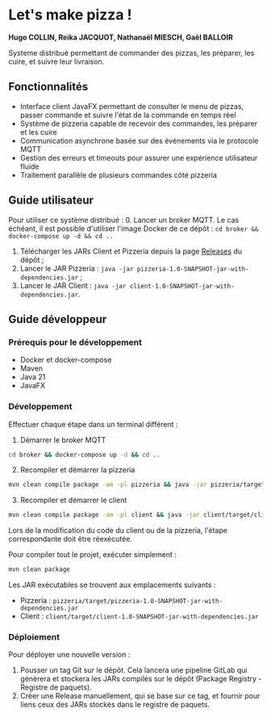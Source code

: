 # Let's make pizza !
**Hugo COLLIN, Reika JACQUOT, Nathanaël MIESCH, Gaël BALLOIR**

Systeme distribué permettant de commander des pizzas, les préparer, les cuire, et suivre leur livraison.

## Fonctionnalités
- Interface client JavaFX permettant de consulter le menu de pizzas, passer commande et suivre l'état de la commande en temps réel
- Système de pizzeria capable de recevoir des commandes, les préparer et les cuire
- Communication asynchrone basée sur des événements via le protocole MQTT
- Gestion des erreurs et timeouts pour assurer une expérience utilisateur fluide
- Traitement parallèle de plusieurs commandes côté pizzeria

## Guide utilisateur
Pour utiliser ce système distribué :
0. Lancer un broker MQTT. Le cas échéant, il est possible d'utiliser l'image Docker de ce dépôt : `cd broker && docker-compose up -d && cd ..`
1. Télécharger les JARs Client et Pizzeria depuis la page [Releases](https://gitlab.univ-lorraine.fr/collin174u/lets-make-a-pizza/-/releases) du dépôt ;
2. Lancer le JAR Pizzeria : `java -jar pizzeria-1.0-SNAPSHOT-jar-with-dependencies.jar` ;
3. Lancer le JAR Client : `java -jar client-1.0-SNAPSHOT-jar-with-dependencies.jar`.

## Guide développeur
### Prérequis pour le développement
- Docker et docker-compose
- Maven
- Java 21
- JavaFX

### Développement
Effectuer chaque étape dans un terminal différent :

1. Démarrer le broker MQTT
```bash
cd broker && docker-compose up -d && cd ..
```

2. Recompiler et démarrer la pizzeria
```bash
mvn clean compile package -am -pl pizzeria && java -jar pizzeria/target/pizzeria-1.0-SNAPSHOT-jar-with-dependencies.jar
```

3. Recompiler et démarrer le client
```bash
mvn clean compile package -am -pl client && java -jar client/target/client-1.0-SNAPSHOT-jar-with-dependencies.jar
```

Lors de la modification du code du client ou de la pizzeria, l'étape correspondante doit être réexécutée.


Pour compiler tout le projet, exécuter simplement :
```sh
mvn clean package
```

Les JAR exécutables se trouvent aux emplacements suivants :
- Pizzeria : `pizzeria/target/pizzeria-1.0-SNAPSHOT-jar-with-dependencies.jar`
- Client : `client/target/client-1.0-SNAPSHOT-jar-with-dependencies.jar`

### Déploiement
Pour déployer une nouvelle version :
1. Pousser un tag Git sur le dépôt. Cela lancera une pipeline GitLab qui génèrera et stockera les JARs compilés sur le dépôt (Package Registry - Registre de paquets).
2. Créer une Release manuellement, qui se base sur ce tag, et fournir pour liens ceux des JARs stockés dans le registre de paquets.

